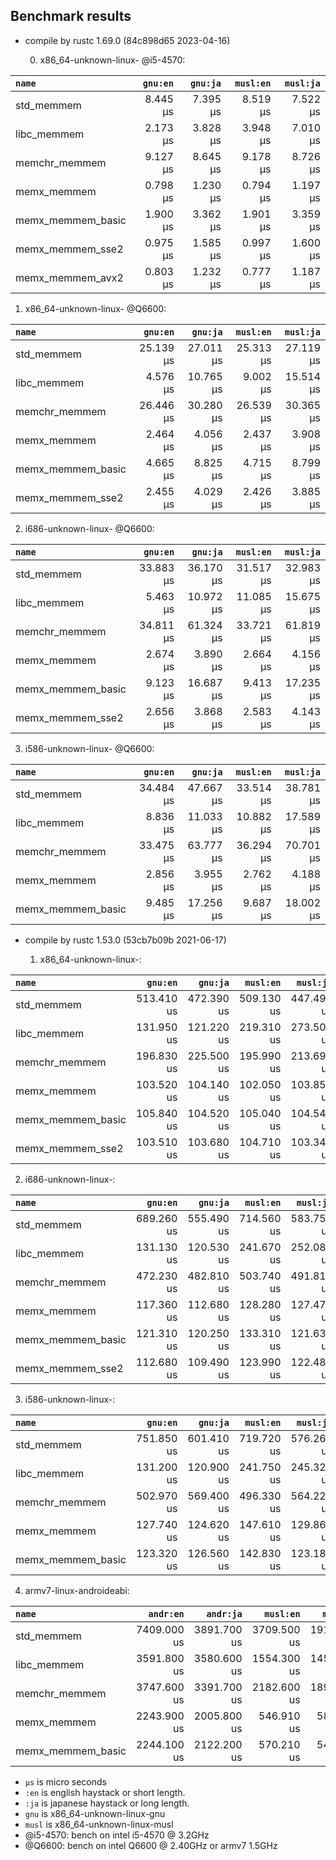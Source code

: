 ## Benchmark results

- compile by rustc 1.69.0 (84c898d65 2023-04-16)

  0. x86_64-unknown-linux- @i5-4570:

|         `name`          |  `gnu:en`   |  `gnu:ja`   |  `musl:en`  |  `musl:ja`  |
|:------------------------|------------:|------------:|------------:|------------:|
| std_memmem              |    8.445 µs |    7.395 µs |    8.519 µs |    7.522 µs |
| libc_memmem             |    2.173 µs |    3.828 µs |    3.948 µs |    7.010 µs |
| memchr_memmem           |    9.127 µs |    8.645 µs |    9.178 µs |    8.726 µs |
| memx_memmem             |    0.798 µs |    1.230 µs |    0.794 µs |    1.197 µs |
| memx_memmem_basic       |    1.900 µs |    3.362 µs |    1.901 µs |    3.359 µs |
| memx_memmem_sse2        |    0.975 µs |    1.585 µs |    0.997 µs |    1.600 µs |
| memx_memmem_avx2        |    0.803 µs |    1.232 µs |    0.777 µs |    1.187 µs |

  1. x86_64-unknown-linux- @Q6600:

|         `name`          |  `gnu:en`   |  `gnu:ja`   |  `musl:en`  |  `musl:ja`  |
|:------------------------|------------:|------------:|------------:|------------:|
| std_memmem              |   25.139 µs |   27.011 µs |   25.313 µs |   27.119 µs |
| libc_memmem             |    4.576 µs |   10.765 µs |    9.002 µs |   15.514 µs |
| memchr_memmem           |   26.446 µs |   30.280 µs |   26.539 µs |   30.365 µs |
| memx_memmem             |    2.464 µs |    4.056 µs |    2.437 µs |    3.908 µs |
| memx_memmem_basic       |    4.665 µs |    8.825 µs |    4.715 µs |    8.799 µs |
| memx_memmem_sse2        |    2.455 µs |    4.029 µs |    2.426 µs |    3.885 µs |

  2. i686-unknown-linux- @Q6600:

|         `name`          |  `gnu:en`   |  `gnu:ja`   |  `musl:en`  |  `musl:ja`  |
|:------------------------|------------:|------------:|------------:|------------:|
| std_memmem              |   33.883 µs |   36.170 µs |   31.517 µs |   32.983 µs |
| libc_memmem             |    5.463 µs |   10.972 µs |   11.085 µs |   15.675 µs |
| memchr_memmem           |   34.811 µs |   61.324 µs |   33.721 µs |   61.819 µs |
| memx_memmem             |    2.674 µs |    3.890 µs |    2.664 µs |    4.156 µs |
| memx_memmem_basic       |    9.123 µs |   16.687 µs |    9.413 µs |   17.235 µs |
| memx_memmem_sse2        |    2.656 µs |    3.868 µs |    2.583 µs |    4.143 µs |

  3. i586-unknown-linux- @Q6600:

|         `name`          |  `gnu:en`   |  `gnu:ja`   |  `musl:en`  |  `musl:ja`  |
|:------------------------|------------:|------------:|------------:|------------:|
| std_memmem              |   34.484 µs |   47.667 µs |   33.514 µs |   38.781 µs |
| libc_memmem             |    8.836 µs |   11.033 µs |   10.882 µs |   17.589 µs |
| memchr_memmem           |   33.475 µs |   63.777 µs |   36.294 µs |   70.701 µs |
| memx_memmem             |    2.856 µs |    3.955 µs |    2.762 µs |    4.188 µs |
| memx_memmem_basic       |    9.485 µs |   17.256 µs |    9.687 µs |   18.002 µs |


- compile by rustc 1.53.0 (53cb7b09b 2021-06-17)

  1. x86_64-unknown-linux-:

|         `name`          |  `gnu:en`   |  `gnu:ja`   |  `musl:en`  |  `musl:ja`  |
|:------------------------|------------:|------------:|------------:|------------:|
| std_memmem              |  513.410 us |  472.390 us |  509.130 us |  447.490 us |
| libc_memmem             |  131.950 us |  121.220 us |  219.310 us |  273.500 us |
| memchr_memmem           |  196.830 us |  225.500 us |  195.990 us |  213.690 us |
| memx_memmem             |  103.520 us |  104.140 us |  102.050 us |  103.850 us |
| memx_memmem_basic       |  105.840 us |  104.520 us |  105.040 us |  104.540 us |
| memx_memmem_sse2        |  103.510 us |  103.680 us |  104.710 us |  103.340 us |

  2. i686-unknown-linux-:

|         `name`          |  `gnu:en`   |  `gnu:ja`   |  `musl:en`  |  `musl:ja`  |
|:------------------------|------------:|------------:|------------:|------------:|
| std_memmem              |  689.260 us |  555.490 us |  714.560 us |  583.750 us |
| libc_memmem             |  131.130 us |  120.530 us |  241.670 us |  252.080 us |
| memchr_memmem           |  472.230 us |  482.810 us |  503.740 us |  491.810 us |
| memx_memmem             |  117.360 us |  112.680 us |  128.280 us |  127.470 us |
| memx_memmem_basic       |  121.310 us |  120.250 us |  133.310 us |  121.630 us |
| memx_memmem_sse2        |  112.680 us |  109.490 us |  123.990 us |  122.480 us |

  3. i586-unknown-linux-:

|         `name`          |  `gnu:en`   |  `gnu:ja`   |  `musl:en`  |  `musl:ja`  |
|:------------------------|------------:|------------:|------------:|------------:|
| std_memmem              |  751.850 us |  601.410 us |  719.720 us |  576.260 us |
| libc_memmem             |  131.200 us |  120.900 us |  241.750 us |  245.320 us |
| memchr_memmem           |  502.970 us |  569.400 us |  496.330 us |  564.220 us |
| memx_memmem             |  127.740 us |  124.620 us |  147.610 us |  129.860 us |
| memx_memmem_basic       |  123.320 us |  126.560 us |  142.830 us |  123.180 us |

  4. armv7-linux-androideabi:

|         `name`          |  `andr:en`  |  `andr:ja`  |  `musl:en`  |  `musl:ja`  |
|:------------------------|------------:|------------:|------------:|------------:|
| std_memmem              | 7409.000 us | 3891.700 us | 3709.500 us | 1918.400 us |
| libc_memmem             | 3591.800 us | 3580.600 us | 1554.300 us | 1453.900 us |
| memchr_memmem           | 3747.600 us | 3391.700 us | 2182.600 us | 1897.900 us |
| memx_memmem             | 2243.900 us | 2005.800 us |  546.910 us |  582.020 us |
| memx_memmem_basic       | 2244.100 us | 2122.200 us |  570.210 us |  549.610 us |

- `µs` is micro seconds
- `:en` is english haystack or short length.
- `:ja` is japanese haystack or long length.
- `gnu` is x86_64-unknown-linux-gnu
- `musl` is x86_64-unknown-linux-musl
- @i5-4570: bench on intel i5-4570 @ 3.2GHz
- @Q6600: bench on intel Q6600 @ 2.40GHz or armv7 1.5GHz
